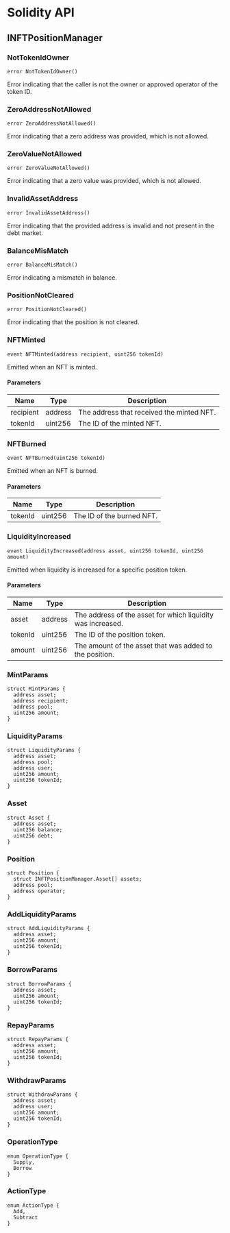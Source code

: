 # Solidity API

## INFTPositionManager

### NotTokenIdOwner

```solidity
error NotTokenIdOwner()
```

Error indicating that the caller is not the owner or approved operator of the token ID.

### ZeroAddressNotAllowed

```solidity
error ZeroAddressNotAllowed()
```

Error indicating that a zero address was provided, which is not allowed.

### ZeroValueNotAllowed

```solidity
error ZeroValueNotAllowed()
```

Error indicating that a zero value was provided, which is not allowed.

### InvalidAssetAddress

```solidity
error InvalidAssetAddress()
```

Error indicating that the provided address is invalid and not present in the debt market.

### BalanceMisMatch

```solidity
error BalanceMisMatch()
```

Error indicating a mismatch in balance.

### PositionNotCleared

```solidity
error PositionNotCleared()
```

Error indicating that the position is not cleared.

### NFTMinted

```solidity
event NFTMinted(address recipient, uint256 tokenId)
```

Emitted when an NFT is minted.

#### Parameters

| Name | Type | Description |
| ---- | ---- | ----------- |
| recipient | address | The address that received the minted NFT. |
| tokenId | uint256 | The ID of the minted NFT. |

### NFTBurned

```solidity
event NFTBurned(uint256 tokenId)
```

Emitted when an NFT is burned.

#### Parameters

| Name | Type | Description |
| ---- | ---- | ----------- |
| tokenId | uint256 | The ID of the burned NFT. |

### LiquidityIncreased

```solidity
event LiquidityIncreased(address asset, uint256 tokenId, uint256 amount)
```

Emitted when liquidity is increased for a specific position token.

#### Parameters

| Name | Type | Description |
| ---- | ---- | ----------- |
| asset | address | The address of the asset for which liquidity was increased. |
| tokenId | uint256 | The ID of the position token. |
| amount | uint256 | The amount of the asset that was added to the position. |

### MintParams

```solidity
struct MintParams {
  address asset;
  address recipient;
  address pool;
  uint256 amount;
}
```

### LiquidityParams

```solidity
struct LiquidityParams {
  address asset;
  address pool;
  address user;
  uint256 amount;
  uint256 tokenId;
}
```

### Asset

```solidity
struct Asset {
  address asset;
  uint256 balance;
  uint256 debt;
}
```

### Position

```solidity
struct Position {
  struct INFTPositionManager.Asset[] assets;
  address pool;
  address operator;
}
```

### AddLiquidityParams

```solidity
struct AddLiquidityParams {
  address asset;
  uint256 amount;
  uint256 tokenId;
}
```

### BorrowParams

```solidity
struct BorrowParams {
  address asset;
  uint256 amount;
  uint256 tokenId;
}
```

### RepayParams

```solidity
struct RepayParams {
  address asset;
  uint256 amount;
  uint256 tokenId;
}
```

### WithdrawParams

```solidity
struct WithdrawParams {
  address asset;
  address user;
  uint256 amount;
  uint256 tokenId;
}
```

### OperationType

```solidity
enum OperationType {
  Supply,
  Borrow
}
```

### ActionType

```solidity
enum ActionType {
  Add,
  Subtract
}
```

